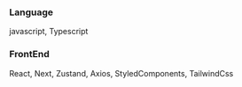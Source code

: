 ### Language
javascript, Typescript

### FrontEnd
React, Next, Zustand, Axios, StyledComponents, TailwindCss
